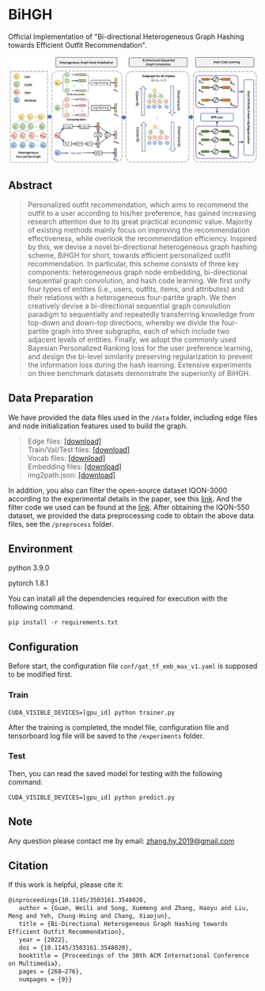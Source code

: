 # BiHGH

Official Implementation of "Bi-directional Heterogeneous Graph Hashing towards Efficient Outfit Recommendation".

![](framework.jpg)

## Abstract

> Personalized outfit recommendation, which aims to recommend the outfit to a user according to his/her preference, has gained increasing research attention due to its great practical economic value. Majority of existing methods mainly focus on improving the recommendation effectiveness, while overlook the recommendation efficiency. Inspired by this, we devise a novel bi-directional heterogeneous graph hashing scheme, BiHGH for short, towards efficient personalized outfit recommendation. In particular, this scheme consists of three key components: heterogeneous graph node embedding, bi-directional sequential graph convolution, and hash code learning. We first unify four types of entities (i.e., users, outfits, items, and attributes) and their relations with a heterogeneous four-partite graph. We then creatively devise a bi-directional sequential graph convolution paradigm to sequentially and repeatedly transferring knowledge from top-down and down-top directions, whereby we divide the four-partite graph into three subgraphs, each of which include two adjacent levels of entities. Finally, we adopt the commonly used Bayesian Personalized Ranking loss for the user preference learning, and design the bi-level similarity preserving regularization to prevent the information loss during the hash learning. Extensive experiments on three benchmark datasets demonstrate the superiority of BiHGH.

## Data Preparation

We have provided the data files used in the `/data` folder, including edge files and node initialization features used to build the graph.

>Edge files: <a href="https://drive.google.com/drive/folders/1suOOfRLZ5sQRUw0lDDJ-ASHXsI8nBY6Z?usp=sharing">[download]</a> <br/>
>Train/Val/Test files: <a href="https://drive.google.com/drive/folders/1a0mHF9lo3pClT2q2aZC_8cjekEleWyGz?usp=share_link">[download]</a> <br/>
>Vocab files: <a href="https://drive.google.com/drive/folders/1jmjW3tKMIbmdckl5UvEdHWYdjjKazzni?usp=share_link">[download]</a> <br/>
>Embedding files: <a href="https://drive.google.com/drive/folders/1NX-8uOLYWXOVGVsIEf7yP8309APJWOxa?usp=share_link">[download]</a> <br/>
>img2path.json: <a href="https://drive.google.com/file/d/1Gb_MWdbThHgijcj6giGTmpqC823tr9Fn/view?usp=share_link">[download]</a> <br/>

In addition, you also can filter the open-source dataset IQON-3000 according to the experimental details in the paper, see this <a href="https://openaccess.thecvf.com/content/CVPR2021/papers/Lu_Personalized_Outfit_Recommendation_With_Learnable_Anchors_CVPR_2021_paper.pdf">link</a>. And the filter code we used can be found at the <a href="https://github.com/lzcn/outfit-datasets/tree/fa2c0bf1df1c28d8157e8bb0cd6679480c8541e2/iqon-3000">link</a>.
After obtaining the IQON-550 dataset, we provided the data preprocessing code to obtain the above data files, see the `/preprocess` folder.

## Environment
   python 3.9.0
   
   pytorch 1.8.1
   
   You can install all the dependencies required for execution with the following command.
   
    pip install -r requirements.txt

## Configuration

Before start, the configuration file `conf/gat_tf_emb_max_v1.yaml` is supposed to be modified first.

### Train

    CUDA_VISIBLE_DEVICES=[gpu_id] python trainer.py
    

After the training is completed, the model file, configuration file and tensorboard log file will be saved to the `/experiments` folder.
### Test

Then, you can read the saved model for testing with the following command.

    CUDA_VISIBLE_DEVICES=[gpu_id] python predict.py

## Note

Any question please contact me by email: zhang.hy.2019@gmail.com

## Citation

If this work is helpful, please cite it:
```
@inproceedings{10.1145/3503161.3548020,
   author = {Guan, Weili and Song, Xuemeng and Zhang, Haoyu and Liu, Meng and Yeh, Chung-Hsing and Chang, Xiaojun},
   title = {Bi-Directional Heterogeneous Graph Hashing towards Efficient Outfit Recommendation},
   year = {2022},
   doi = {10.1145/3503161.3548020},
   booktitle = {Proceedings of the 30th ACM International Conference on Multimedia},
   pages = {268–276},
   numpages = {9}}
```

